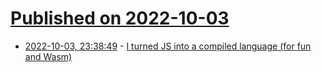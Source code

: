 # [Published on 2022-10-03](index.md)

* [2022-10-03, 23:38:49](https://lobste.rs/s/qlze58/i_turned_js_into_compiled_language_for_fun) - [I turned JS into a compiled language (for fun and Wasm)](https://surma.dev/things/compile-js/)
